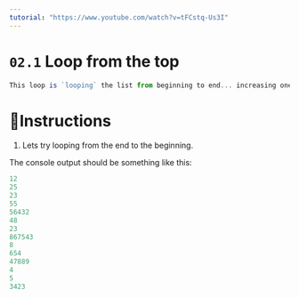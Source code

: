 ```yaml
---
tutorial: "https://www.youtube.com/watch?v=tFCstq-Us3I"
---
```


# `02.1` Loop from the top
```js
This loop is `looping` the list from beginning to end... increasing one by one.
```

# 📝Instructions
1. Lets try looping from the end to the beginning.

The console output should be something like this:
```js
12
25
23
55
56432
48
23
867543
8
654
47889
4
5
3423
```

